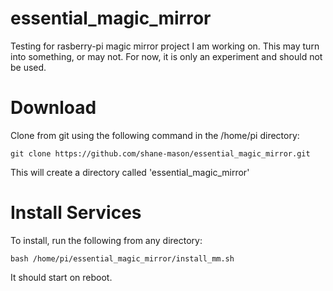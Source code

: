 # essential_magic_mirror
Testing for rasberry-pi magic mirror project I am working on. This may turn into something, or may not. For now, it is
only an experiment and should not be used.

# Download

Clone from git using the following command in the /home/pi directory:

    git clone https://github.com/shane-mason/essential_magic_mirror.git

This will create a directory called 'essential_magic_mirror'

# Install Services

To install, run the following from any directory:

    bash /home/pi/essential_magic_mirror/install_mm.sh

It should start on reboot.



